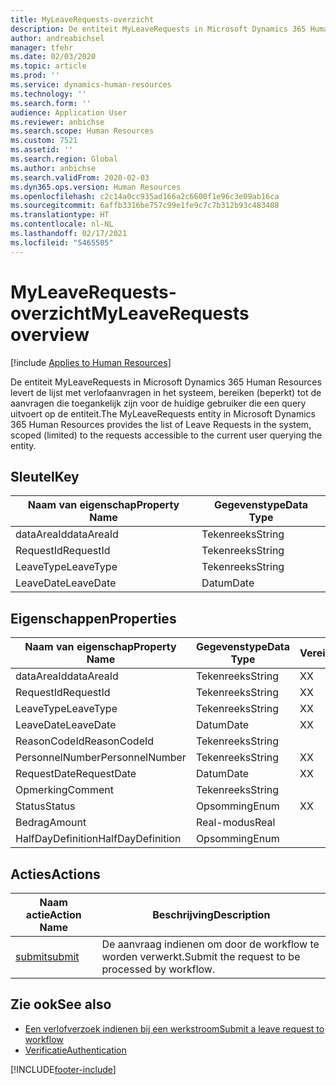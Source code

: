 ```yaml
---
title: MyLeaveRequests-overzicht
description: De entiteit MyLeaveRequests in Microsoft Dynamics 365 Human Resources levert de lijst met verlofaanvragen in het systeem, bereiken (beperkt) tot de aanvragen die toegankelijk zijn voor de huidige gebruiker die een query uitvoert op de entiteit.
author: andreabichsel
manager: tfehr
ms.date: 02/03/2020
ms.topic: article
ms.prod: ''
ms.service: dynamics-human-resources
ms.technology: ''
ms.search.form: ''
audience: Application User
ms.reviewer: anbichse
ms.search.scope: Human Resources
ms.custom: 7521
ms.assetid: ''
ms.search.region: Global
ms.author: anbichse
ms.search.validFrom: 2020-02-03
ms.dyn365.ops.version: Human Resources
ms.openlocfilehash: c2c14a0cc935ad166a2c6600f1e96c3e09ab16ca
ms.sourcegitcommit: 6affb3316be757c99e1fe9c7c7b312b93c483408
ms.translationtype: HT
ms.contentlocale: nl-NL
ms.lasthandoff: 02/17/2021
ms.locfileid: "5465505"
---
```

# <a name="myleaverequests-overview"></a><span data-ttu-id="b0e11-103">MyLeaveRequests-overzicht</span><span class="sxs-lookup"><span data-stu-id="b0e11-103">MyLeaveRequests overview</span></span>

[!include [Applies to Human Resources](../includes/applies-to-hr.md)]

<span data-ttu-id="b0e11-104">De entiteit MyLeaveRequests in Microsoft Dynamics 365 Human Resources levert de lijst met verlofaanvragen in het systeem, bereiken (beperkt) tot de aanvragen die toegankelijk zijn voor de huidige gebruiker die een query uitvoert op de entiteit.</span><span class="sxs-lookup"><span data-stu-id="b0e11-104">The MyLeaveRequests entity in Microsoft Dynamics 365 Human Resources provides the list of Leave Requests in the system, scoped (limited) to the requests accessible to the current user querying the entity.</span></span>

## <a name="key"></a><span data-ttu-id="b0e11-105">Sleutel</span><span class="sxs-lookup"><span data-stu-id="b0e11-105">Key</span></span>

  | <span data-ttu-id="b0e11-106">Naam van eigenschap</span><span class="sxs-lookup"><span data-stu-id="b0e11-106">Property Name</span></span> | <span data-ttu-id="b0e11-107">Gegevenstype</span><span class="sxs-lookup"><span data-stu-id="b0e11-107">Data Type</span></span> |
  |---------------|-----------|
  | <span data-ttu-id="b0e11-108">dataAreaId</span><span class="sxs-lookup"><span data-stu-id="b0e11-108">dataAreaId</span></span>    | <span data-ttu-id="b0e11-109">Tekenreeks</span><span class="sxs-lookup"><span data-stu-id="b0e11-109">String</span></span>    |
  | <span data-ttu-id="b0e11-110">RequestId</span><span class="sxs-lookup"><span data-stu-id="b0e11-110">RequestId</span></span>     | <span data-ttu-id="b0e11-111">Tekenreeks</span><span class="sxs-lookup"><span data-stu-id="b0e11-111">String</span></span>    |
  | <span data-ttu-id="b0e11-112">LeaveType</span><span class="sxs-lookup"><span data-stu-id="b0e11-112">LeaveType</span></span>     | <span data-ttu-id="b0e11-113">Tekenreeks</span><span class="sxs-lookup"><span data-stu-id="b0e11-113">String</span></span>    |
  | <span data-ttu-id="b0e11-114">LeaveDate</span><span class="sxs-lookup"><span data-stu-id="b0e11-114">LeaveDate</span></span>     | <span data-ttu-id="b0e11-115">Datum</span><span class="sxs-lookup"><span data-stu-id="b0e11-115">Date</span></span>      |
  
## <a name="properties"></a><span data-ttu-id="b0e11-116">Eigenschappen</span><span class="sxs-lookup"><span data-stu-id="b0e11-116">Properties</span></span>

  | <span data-ttu-id="b0e11-117">Naam van eigenschap</span><span class="sxs-lookup"><span data-stu-id="b0e11-117">Property Name</span></span>     | <span data-ttu-id="b0e11-118">Gegevenstype</span><span class="sxs-lookup"><span data-stu-id="b0e11-118">Data Type</span></span> | <span data-ttu-id="b0e11-119">Vereist</span><span class="sxs-lookup"><span data-stu-id="b0e11-119">Required</span></span> |
  |-------------------|-----------|----------|
  | <span data-ttu-id="b0e11-120">dataAreaId</span><span class="sxs-lookup"><span data-stu-id="b0e11-120">dataAreaId</span></span>        | <span data-ttu-id="b0e11-121">Tekenreeks</span><span class="sxs-lookup"><span data-stu-id="b0e11-121">String</span></span>    | <span data-ttu-id="b0e11-122">X</span><span class="sxs-lookup"><span data-stu-id="b0e11-122">X</span></span>        |
  | <span data-ttu-id="b0e11-123">RequestId</span><span class="sxs-lookup"><span data-stu-id="b0e11-123">RequestId</span></span>         | <span data-ttu-id="b0e11-124">Tekenreeks</span><span class="sxs-lookup"><span data-stu-id="b0e11-124">String</span></span>    | <span data-ttu-id="b0e11-125">X</span><span class="sxs-lookup"><span data-stu-id="b0e11-125">X</span></span>        |
  | <span data-ttu-id="b0e11-126">LeaveType</span><span class="sxs-lookup"><span data-stu-id="b0e11-126">LeaveType</span></span>         | <span data-ttu-id="b0e11-127">Tekenreeks</span><span class="sxs-lookup"><span data-stu-id="b0e11-127">String</span></span>    | <span data-ttu-id="b0e11-128">X</span><span class="sxs-lookup"><span data-stu-id="b0e11-128">X</span></span>        |
  | <span data-ttu-id="b0e11-129">LeaveDate</span><span class="sxs-lookup"><span data-stu-id="b0e11-129">LeaveDate</span></span>         | <span data-ttu-id="b0e11-130">Datum</span><span class="sxs-lookup"><span data-stu-id="b0e11-130">Date</span></span>      | <span data-ttu-id="b0e11-131">X</span><span class="sxs-lookup"><span data-stu-id="b0e11-131">X</span></span>        |
  | <span data-ttu-id="b0e11-132">ReasonCodeId</span><span class="sxs-lookup"><span data-stu-id="b0e11-132">ReasonCodeId</span></span>      | <span data-ttu-id="b0e11-133">Tekenreeks</span><span class="sxs-lookup"><span data-stu-id="b0e11-133">String</span></span>    |          |
  | <span data-ttu-id="b0e11-134">PersonnelNumber</span><span class="sxs-lookup"><span data-stu-id="b0e11-134">PersonnelNumber</span></span>   | <span data-ttu-id="b0e11-135">Tekenreeks</span><span class="sxs-lookup"><span data-stu-id="b0e11-135">String</span></span>    | <span data-ttu-id="b0e11-136">X</span><span class="sxs-lookup"><span data-stu-id="b0e11-136">X</span></span>        |
  | <span data-ttu-id="b0e11-137">RequestDate</span><span class="sxs-lookup"><span data-stu-id="b0e11-137">RequestDate</span></span>       | <span data-ttu-id="b0e11-138">Datum</span><span class="sxs-lookup"><span data-stu-id="b0e11-138">Date</span></span>      | <span data-ttu-id="b0e11-139">X</span><span class="sxs-lookup"><span data-stu-id="b0e11-139">X</span></span>        |
  | <span data-ttu-id="b0e11-140">Opmerking</span><span class="sxs-lookup"><span data-stu-id="b0e11-140">Comment</span></span>           | <span data-ttu-id="b0e11-141">Tekenreeks</span><span class="sxs-lookup"><span data-stu-id="b0e11-141">String</span></span>    |          |
  | <span data-ttu-id="b0e11-142">Status</span><span class="sxs-lookup"><span data-stu-id="b0e11-142">Status</span></span>            | <span data-ttu-id="b0e11-143">Opsomming</span><span class="sxs-lookup"><span data-stu-id="b0e11-143">Enum</span></span>      | <span data-ttu-id="b0e11-144">X</span><span class="sxs-lookup"><span data-stu-id="b0e11-144">X</span></span>        |
  | <span data-ttu-id="b0e11-145">Bedrag</span><span class="sxs-lookup"><span data-stu-id="b0e11-145">Amount</span></span>            | <span data-ttu-id="b0e11-146">Real-modus</span><span class="sxs-lookup"><span data-stu-id="b0e11-146">Real</span></span>      |          |
  | <span data-ttu-id="b0e11-147">HalfDayDefinition</span><span class="sxs-lookup"><span data-stu-id="b0e11-147">HalfDayDefinition</span></span> | <span data-ttu-id="b0e11-148">Opsomming</span><span class="sxs-lookup"><span data-stu-id="b0e11-148">Enum</span></span>      |          |

## <a name="actions"></a><span data-ttu-id="b0e11-149">Acties</span><span class="sxs-lookup"><span data-stu-id="b0e11-149">Actions</span></span>

 | <span data-ttu-id="b0e11-150">Naam actie</span><span class="sxs-lookup"><span data-stu-id="b0e11-150">Action Name</span></span>                               | <span data-ttu-id="b0e11-151">Beschrijving</span><span class="sxs-lookup"><span data-stu-id="b0e11-151">Description</span></span>                                     |
 |-------------------------------------------|-------------------------------------------------|
 | [<span data-ttu-id="b0e11-152">submit</span><span class="sxs-lookup"><span data-stu-id="b0e11-152">submit</span></span>](hr-developer-api-myleaverequests-submit.md)   | <span data-ttu-id="b0e11-153">De aanvraag indienen om door de workflow te worden verwerkt.</span><span class="sxs-lookup"><span data-stu-id="b0e11-153">Submit the request to be processed by workflow.</span></span> |

## <a name="see-also"></a><span data-ttu-id="b0e11-154">Zie ook</span><span class="sxs-lookup"><span data-stu-id="b0e11-154">See also</span></span>

- [<span data-ttu-id="b0e11-155">Een verlofverzoek indienen bij een werkstroom</span><span class="sxs-lookup"><span data-stu-id="b0e11-155">Submit a leave request to workflow</span></span>](hr-developer-api-myleaverequests-submit.md)
- [<span data-ttu-id="b0e11-156">Verificatie</span><span class="sxs-lookup"><span data-stu-id="b0e11-156">Authentication</span></span>](hr-developer-api-authentication.md)

[!INCLUDE[footer-include](../includes/footer-banner.md)]